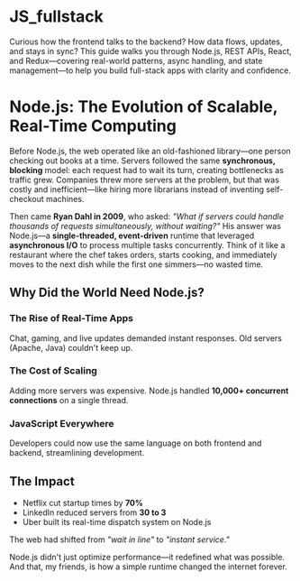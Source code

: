 # JS_fullstack
Curious how the frontend talks to the backend? How data flows, updates, and stays in sync? This guide walks you through Node.js, REST APIs, React, and Redux—covering real-world patterns, async handling, and state management—to help you build full-stack apps with clarity and confidence.

# Node.js: The Evolution of Scalable, Real-Time Computing

Before Node.js, the web operated like an old-fashioned library—one person checking out books at a time. Servers followed the same **synchronous, blocking** model: each request had to wait its turn, creating bottlenecks as traffic grew. Companies threw more servers at the problem, but that was costly and inefficient—like hiring more librarians instead of inventing self-checkout machines.

Then came **Ryan Dahl in 2009**, who asked: *"What if servers could handle thousands of requests simultaneously, without waiting?"* His answer was Node.js—a **single-threaded, event-driven** runtime that leveraged **asynchronous I/O** to process multiple tasks concurrently. Think of it like a restaurant where the chef takes orders, starts cooking, and immediately moves to the next dish while the first one simmers—no wasted time.

## Why Did the World Need Node.js?

### The Rise of Real-Time Apps
Chat, gaming, and live updates demanded instant responses. Old servers (Apache, Java) couldn't keep up.

### The Cost of Scaling
Adding more servers was expensive. Node.js handled **10,000+ concurrent connections** on a single thread.

### JavaScript Everywhere
Developers could now use the same language on both frontend and backend, streamlining development.

## The Impact
- Netflix cut startup times by **70%**
- LinkedIn reduced servers from **30 to 3**
- Uber built its real-time dispatch system on Node.js

The web had shifted from *"wait in line"* to *"instant service."*  

Node.js didn't just optimize performance—it redefined what was possible. And that, my friends, is how a simple runtime changed the internet forever.

